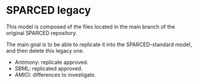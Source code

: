 # SPARCED legacy

This model is composed of the files located in the main branch of the original
SPARCED repository.

The main goal is to be able to replicate it into the SPARCED-standard model,
and then delete this legacy one.

  - Antimony: replicate approved.
  - SBML: replicated approved.
  - AMICI: differences to investigate.
